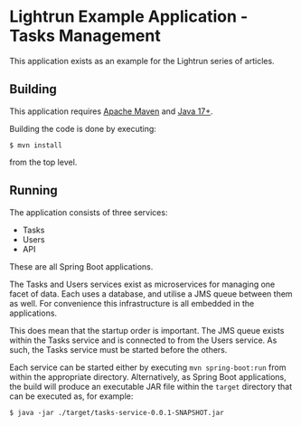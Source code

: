 # Lightrun Example Application - Tasks Management

This application exists as an example for the Lightrun series of articles.

## Building
This application requires [Apache Maven](https://maven.apache.org/) and [Java 17+](https://www.oracle.com/java/technologies/downloads/).

Building the code is done by executing:
```
$ mvn install
```
from the top level.

## Running
The application consists of three services:
* Tasks
* Users
* API

These are all Spring Boot applications.

The Tasks and Users services exist as microservices for managing one facet of data. Each uses a database, and utilise a JMS queue between them as well. For convenience this infrastructure is all embedded in the applications.

This does mean that the startup order is important. The JMS queue exists within the Tasks service and is connected to from the Users service. As such, the Tasks service must be started before the others.

Each service can be started either by executing `mvn spring-boot:run` from within the appropriate directory. Alternatively, as Spring Boot applications, the build will produce an executable JAR file within the `target` directory that can be executed as, for example:
```
$ java -jar ./target/tasks-service-0.0.1-SNAPSHOT.jar
```
